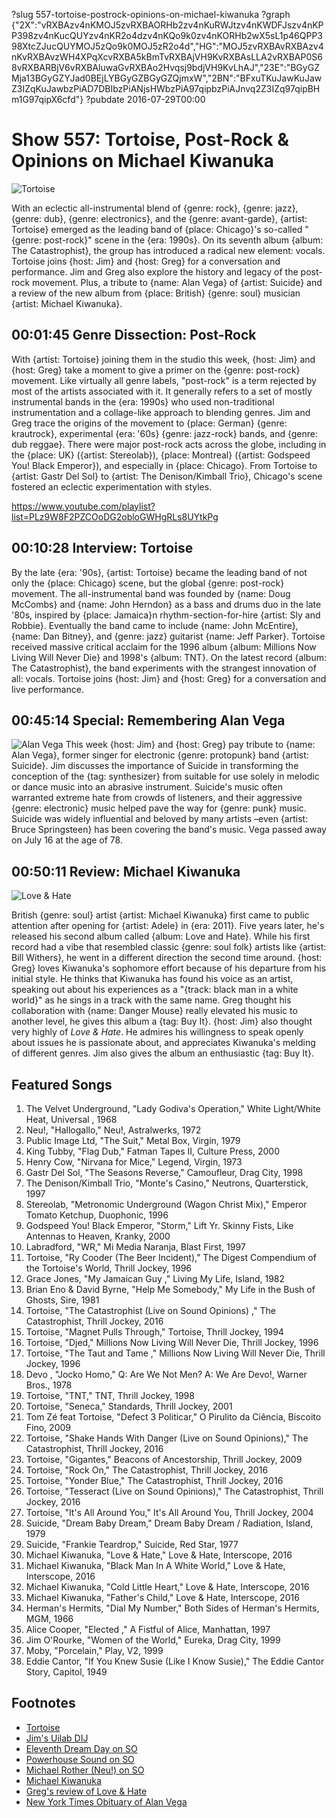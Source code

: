 ?slug 557-tortoise-postrock-opinions-on-michael-kiwanuka
?graph {"2X":"vRXBAzv4nKMOJ5zvRXBAORHb2zv4nKuRWJtzv4nKWDFJszv4nKPP398zv4nKucQUYzv4nKR2o4dzv4nKQo9k0zv4nKORHb2wX5sL1p46QPP398XtcZJucQUYMOJ5zQo9k0MOJ5zR2o4d","HG":"MOJ5zvRXBAvRXBAzv4nKvRXBAvzWH4XPqXcvRXBA5kBmTvRXBAjVH9KvRXBAsLLA2vRXBAP0S68vRXBARBjV6vRXBAluwaGvRXBAo2Hvqsj9bdjVH9KvLhAJ","23E":"BGyGZMja13BGyGZYJad0BEjLYBGyGZBGyGZQjmxW","2BN":"BFxuTKuJawKuJawZ3IZqKuJawbzPiAD7DBIbzPiANjsHWbzPiA97qipbzPiAJnvq2Z3IZq97qipBHm1G97qipX6cfd"}
?pubdate 2016-07-29T00:00

# Show 557: Tortoise, Post-Rock & Opinions on Michael Kiwanuka

![Tortoise](https://static.soundopinions.org/images/2016/tortoise_web.jpg)

With an eclectic all-instrumental blend of {genre: rock}, {genre: jazz}, {genre: dub}, {genre: electronics}, and the {genre: avant-garde}, {artist: Tortoise} emerged as the leading band of {place: Chicago}'s so-called "{genre: post-rock}" scene in the {era: 1990s}. On its seventh album {album: The Catastrophist}, the group has introduced a radical new element: vocals. Tortoise joins {host: Jim} and {host: Greg} for a conversation and performance. Jim and Greg also explore the history and legacy of the post-rock movement. Plus, a tribute to {name: Alan Vega} of {artist: Suicide} and a review of the new album from {place: British} {genre: soul} musician {artist: Michael Kiwanuka}.

## 00:01:45 Genre Dissection: Post-Rock

With {artist: Tortoise} joining them in the studio this week, {host: Jim} and {host: Greg} take a moment to give a primer on the {genre: post-rock} movement. Like virtually all genre labels, "post-rock" is a term rejected by most of the artists associated with it. It generally refers to a set of mostly instrumental bands in the {era: 1990s} who used non-traditional instrumentation and a collage-like approach to blending genres. Jim and Greg trace the origins of the movement to {place: German} {genre: krautrock}, experimental {era: '60s} {genre: jazz-rock} bands, and {genre: dub reggae}. There were major post-rock acts across the globe, including in the {place: UK} ({artist: Stereolab}), {place: Montreal} ({artist: Godspeed You! Black Emperor}), and especially in {place: Chicago}. From Tortoise to {artist: Gastr Del Sol} to {artist: The Denison/Kimball Trio}, Chicago's scene fostered an eclectic experimentation with styles.

https://www.youtube.com/playlist?list=PLz9W8F2PZCOoDG2obloGWHgRLs8UYtkPg

## 00:10:28 Interview: Tortoise
By the late {era: '90s}, {artist: Tortoise} became the leading band of not only the {place: Chicago} scene, but the global {genre: post-rock} movement. The all-instrumental band was founded by {name: Doug McCombs} and {name: John Herndon} as a bass and drums duo in the late '80s, inspired by {place: Jamaica}n rhythm-section-for-hire {artist: Sly and Robbie}. Eventually the band came to include {name: John McEntire}, {name: Dan Bitney}, and {genre: jazz} guitarist {name: Jeff Parker}. Tortoise received massive critical acclaim for the 1996 album {album: Millions Now Living Will Never Die} and 1998's {album: TNT}. On the latest record {album: The Catastrophist}, the band experiments with the strangest innovation of all: vocals. Tortoise joins {host: Jim} and {host: Greg} for a conversation and live performance.

## 00:45:14 Special: Remembering Alan Vega
![Alan Vega](https://static.soundopinions.org/images/2016/vega2.jpg)
This week {host: Jim} and {host: Greg} pay tribute to {name: Alan Vega}, former singer for electronic {genre: protopunk} band {artist: Suicide}. Jim discusses the importance of Suicide in transforming the conception of the {tag: synthesizer} from suitable for use solely in melodic or dance music into an abrasive instrument. Suicide's music often warranted extreme hate from crowds of listeners, and their aggressive {genre: electronic} music helped pave the way for {genre: punk} music. Suicide was widely influential and beloved by many artists –even  {artist: Bruce Springsteen} has been covering the band's music. Vega passed away on July 16 at the age of 78. 

## 00:50:11 Review: Michael Kiwanuka
![Love & Hate](https://static.soundopinions.org/assets/557/2BN0.jpg)

British {genre: soul} artist {artist: Michael Kiwanuka} first came to public attention after opening for {artist: Adele} in {era: 2011}. Five years later, he's released his second album called {album: Love and Hate}. While his first record had a vibe that resembled classic {genre: soul folk} artists like {artist: Bill Withers}, he went in a different direction the second time around. {host: Greg} loves Kiwanuka's sophomore effort because of his departure from his initial style. He thinks that Kiwanuka has found his voice as an artist, speaking out about his experiences as a "{track: black man in a white world}" as he sings in a track with the same name. Greg thought his collaboration with {name: Danger Mouse} really elevated his music to another level, he gives this album a {tag: Buy It}. {host: Jim} also thought very highly of *Love & Hate*. He admires his willingness to speak openly about issues he is passionate about, and appreciates Kiwanuka's melding of different genres. Jim also gives the album an enthusiastic {tag: Buy It}.

## Featured Songs
1. The Velvet Underground, "Lady Godiva's Operation," White Light/White Heat, Universal , 1968
1. Neu!, "Hallogallo," Neu!, Astralwerks, 1972
1. Public Image Ltd, "The Suit," Metal Box, Virgin, 1979
1. King Tubby, "Flag Dub," Fatman Tapes II, Culture Press, 2000
1. Henry Cow, "Nirvana for Mice," Legend, Virgin, 1973
1. Gastr Del Sol, "The Seasons Reverse," Camoufleur, Drag City, 1998
1. The Denison/Kimball Trio, "Monte's Casino," Neutrons, Quarterstick, 1997
1. Stereolab, "Metronomic Underground (Wagon Christ Mix)," Emperor Tomato Ketchup, Duophonic, 1996
1. Godspeed You! Black Emperor, "Storm," Lift Yr. Skinny Fists, Like Antennas to Heaven, Kranky, 2000
1. Labradford, "WR," Mi Media Naranja, Blast First, 1997
1. Tortoise, "Ry Cooder (The Beer Incident)," The Digest Compendium of the Tortoise's World, Thrill Jockey, 1996
1. Grace Jones, "My Jamaican Guy ," Living My Life, Island, 1982
1. Brian Eno & David Byrne, "Help Me Somebody," My Life in the Bush of Ghosts, Sire, 1981
1. Tortoise, "The Catastrophist (Live on Sound Opinions) ," The Catastrophist, Thrill Jockey, 2016
1. Tortoise, "Magnet Pulls Through," Tortoise, Thrill Jockey, 1994
1. Tortoise, "Djed," Millions Now Living Will Never Die, Thrill Jockey, 1996
1. Tortoise, "The Taut and Tame ," Millions Now Living Will Never Die, Thrill Jockey, 1996
1. Devo , "Jocko Homo," Q: Are We Not Men? A: We Are Devo!, Warner Bros., 1978
1. Tortoise, "TNT," TNT, Thrill Jockey, 1998
1. Tortoise, "Seneca," Standards, Thrill Jockey, 2001
1. Tom Zé feat Tortoise, "Defect 3 Politicar," O Pirulito da Ciência, Biscoito Fino, 2009
1. Tortoise, "Shake Hands With Danger (Live on Sound Opinions)," The Catastrophist, Thrill Jockey, 2016
1. Tortoise, "Gigantes," Beacons of Ancestorship, Thrill Jockey, 2009
1. Tortoise, "Rock On," The Catastrophist, Thrill Jockey, 2016
1. Tortoise, "Yonder Blue," The Catastrophist, Thrill Jockey, 2016
1. Tortoise, "Tesseract (Live on Sound Opinions)," The Catastrophist, Thrill Jockey, 2016
1. Tortoise, "It's All Around You," It's All Around You, Thrill Jockey, 2004
1. Suicide, "Dream Baby Dream," Dream Baby Dream / Radiation, Island, 1979
1. Suicide, "Frankie Teardrop," Suicide, Red Star, 1977
1. Michael Kiwanuka, "Love & Hate," Love & Hate, Interscope, 2016
1. Michael Kiwanuka, "Black Man In A White World," Love & Hate, Interscope, 2016
1. Michael Kiwanuka, "Cold Little Heart," Love & Hate, Interscope, 2016
1. Michael Kiwanuka, "Father's Child," Love & Hate, Interscope, 2016
1. Herman's Hermits, "Dial My Number," Both Sides of Herman's Hermits, MGM, 1966
1. Alice Cooper, "Elected ," A Fistful of Alice, Manhattan, 1997
1. Jim O'Rourke, "Women of the World," Eureka, Drag City, 1999
1. Moby, "Porcelain," Play, V2, 1999
1. Eddie Cantor, "If You Knew Susie (Like I Know Susie)," The Eddie Cantor Story, Capitol, 1949


## Footnotes
- [Tortoise](http://www.trts.com/)
- [Jim's Uilab DIJ](/show/477/#postrock)
- [Eleventh Dream Day on SO](/show/540/)
- [Powerhouse Sound on SO](/show/114/)
- [Michael Rother (Neu!) on SO](/show/253/)
- [Michael Kiwanuka](http://www.michaelkiwanuka.com/)
- [Greg's review of Love & Hate](http://www.chicagotribune.com/entertainment/music/sc-michael-kiwanuka-love-hate-review-20160721-column.html)
- [New York Times Obituary of Alan Vega](http://www.nytimes.com/2016/07/18/arts/music/alan-vega-punk-music-pioneer-and-artist-dies-at-78.html?_r=0)
